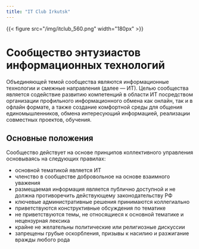 ```yaml
---
title: "IT Club Irkutsk"
---
```


{{< figure src="/img/itclub_560.png" width="180px" >}}


# Сообщество энтузиастов информационных технологий

Объединяющей темой сообщества являются информационные технологии и смежные направления (далее — ИТ). 
Целью сообщества является содействие развитию компетенций в области ИТ посредством организации профильного 
информационного обмена как онлайн, так и в офлайн формате, а также создание комфортной среды для общения единомышленников,
обмена интересующий информацией, реализации совместных проектов, обучения.

## Основные положения

Сообщество действует на основе принципов коллективного управления основываясь на следующих правилах:

- основной тематикой является ИТ
- членство в сообществе добровольное на основе взаимного уважения
- размещаемая информация является публично доступной и не должна противоречить действующему законодательству РФ
- ключевые административные решения принимаются коллегиально
- приветствуются конструктивные обсуждения по тематике
- не приветствуются темы, не относящиеся к основной тематике и нецензурная лексика
- крайне не желательны политические или религиозные дискуссии
- запрещены грубые оскорбления, призывы к насилию и разжигание вражды любого рода
